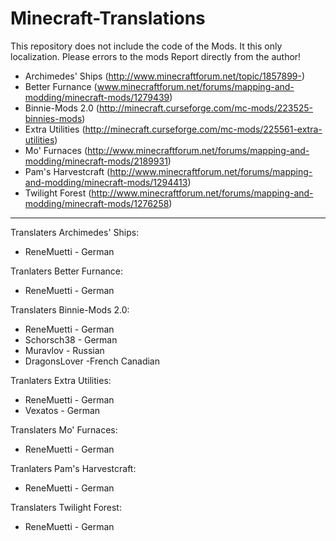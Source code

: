 # Minecraft-Translations

This repository does not include the code of the Mods. It this only localization. Please errors to the mods Report directly from the author!

- Archimedes' Ships (http://www.minecraftforum.net/topic/1857899-)
- Better Furnance (www.minecraftforum.net/forums/mapping-and-modding/minecraft-mods/1279439)
- Binnie-Mods 2.0 (http://minecraft.curseforge.com/mc-mods/223525-binnies-mods)
- Extra Utilities (http://minecraft.curseforge.com/mc-mods/225561-extra-utilities)
- Mo' Furnaces (http://www.minecraftforum.net/forums/mapping-and-modding/minecraft-mods/2189931)
- Pam's Harvestcraft (http://www.minecraftforum.net/forums/mapping-and-modding/minecraft-mods/1294413)
- Twilight Forest (http://www.minecraftforum.net/forums/mapping-and-modding/minecraft-mods/1276258)

******************

Translaters Archimedes' Ships:
- ReneMuetti - German

Tranlaters Better Furnance:
- ReneMuetti - German

Translaters Binnie-Mods 2.0:
- ReneMuetti - German
- Schorsch38 - German
- Muravlov - Russian
- DragonsLover -French  Canadian

Tranlaters Extra Utilities:
- ReneMuetti - German
- Vexatos - German

Translaters Mo' Furnaces:
- ReneMuetti - German

Tranlaters Pam's Harvestcraft:
- ReneMuetti - German

Translaters Twilight Forest:
- ReneMuetti - German